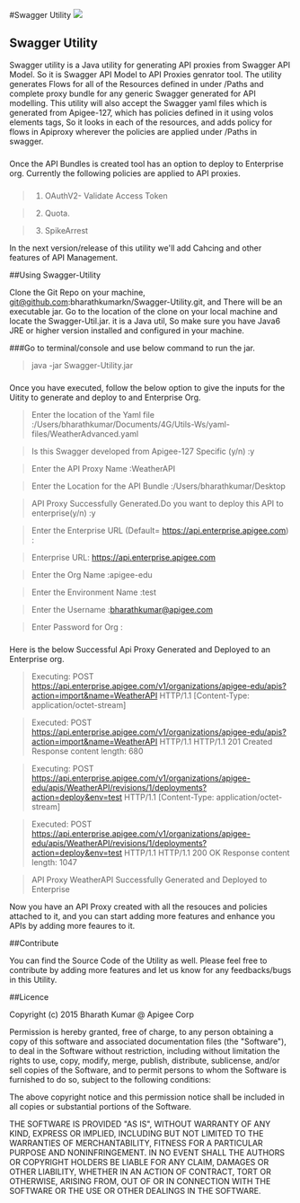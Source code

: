 #Swagger Utility
![](http://www.mikestowe.com/wp-content/uploads/2014/05/swagger.png)
## Swagger Utility
Swagger utility is a Java utility for generating API proxies from Swagger API Model. So it is Swagger API Model to API Proxies genrator tool.
The utility generates Flows for all of the Resources defined in under /Paths and complete proxy bundle for any generic Swagger generated for API modelling. 
This utility will also accept the Swagger yaml files which is generated from Apigee-127, which has policies defined in it using volos elements tags, So it looks in each of the resources, and adds policy for flows in Apiproxy wherever the policies are applied under /Paths in swagger.

###
Once the API Bundles is created tool has an option to deploy to Enterprise  org.
Currently the following policies are applied to API proxies.
###
> 1. OAuthV2- Validate Access Token

> 2. Quota.

> 3. SpikeArrest

In the next version/release of this utility we'll add Cahcing and other features of API Management.

##Using Swagger-Utility

Clone the Git Repo on your machine, git@github.com:bharathkumarkn/Swagger-Utility.git, and There will be an executable jar.
Go to the location of the clone on your local machine and locate the Swagger-Util.jar.
it is a Java util, So make sure you have Java6 JRE or higher version installed and configured in your machine.

###Go to terminal/console and use below command to run the jar.

> java -jar Swagger-Utility.jar

###
Once you have executed, follow the below option to give the inputs for the Uitity to generate and deploy to and Enterprise Org.


> Enter the location of the Yaml file :/Users/bharathkumar/Documents/4G/Utils-Ws/yaml-files/WeatherAdvanced.yaml

> Is this Swagger developed from Apigee-127 Specific (y/n) :y

> Enter the API Proxy Name :WeatherAPI

> Enter the Location for the API Bundle :/Users/bharathkumar/Desktop

> API Proxy Successfully Generated.Do you want to deploy this API to enterprise(y/n) :y

> Enter the Enterprise URL (Default= https://api.enterprise.apigee.com) :

> Enterprise URL: https://api.enterprise.apigee.com

> Enter the Org Name :apigee-edu

> Enter the Environment Name :test

> Enter the Username :bharathkumar@apigee.com

> Enter Password for Org :

###
Here is the below Successful Api Proxy Generated and Deployed to an Enterprise org.

> Executing: POST https://api.enterprise.apigee.com/v1/organizations/apigee-edu/apis?action=import&name=WeatherAPI HTTP/1.1
[Content-Type: application/octet-stream]

> Executed: POST https://api.enterprise.apigee.com/v1/organizations/apigee-edu/apis?action=import&name=WeatherAPI HTTP/1.1
HTTP/1.1 201 Created
Response content length: 680

> Executing: POST https://api.enterprise.apigee.com/v1/organizations/apigee-edu/apis/WeatherAPI/revisions/1/deployments?action=deploy&env=test HTTP/1.1
[Content-Type: application/octet-stream]

> Executed: POST https://api.enterprise.apigee.com/v1/organizations/apigee-edu/apis/WeatherAPI/revisions/1/deployments?action=deploy&env=test HTTP/1.1
HTTP/1.1 200 OK
Response content length: 1047

> API Proxy WeatherAPI Successfully Generated and Deployed to Enterprise


Now you have an API Proxy created with all the resouces and policies attached to it, and you can start adding more features and enhance you APIs by adding more feaures to it.

##Contribute

You can find the Source Code of the Utility as well. Please feel free to contribute by adding more features and let us know for any feedbacks/bugs in this Utility.


##Licence


Copyright (c) 2015 Bharath Kumar @ Apigee Corp 

Permission is hereby granted, free of charge, to any person obtaining a copy of this software and associated documentation files (the "Software"), to deal in the Software without restriction, including without limitation the rights to use, copy, modify, merge, publish, distribute, sublicense, and/or sell copies of the Software, and to permit persons to whom the Software is furnished to do so, subject to the following conditions:

The above copyright notice and this permission notice shall be included in all copies or substantial portions of the Software.

THE SOFTWARE IS PROVIDED "AS IS", WITHOUT WARRANTY OF ANY KIND, EXPRESS OR IMPLIED, INCLUDING BUT NOT LIMITED TO THE WARRANTIES OF MERCHANTABILITY, FITNESS FOR A PARTICULAR PURPOSE AND NONINFRINGEMENT. IN NO EVENT SHALL THE AUTHORS OR COPYRIGHT HOLDERS BE LIABLE FOR ANY CLAIM, DAMAGES OR OTHER LIABILITY, WHETHER IN AN ACTION OF CONTRACT, TORT OR OTHERWISE, ARISING FROM, OUT OF OR IN CONNECTION WITH THE SOFTWARE OR THE USE OR OTHER DEALINGS IN THE SOFTWARE.


  [1]: https://github.com/bharathkumarkn/Swagger-Utility
